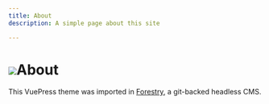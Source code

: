 ```yaml
---
title: About
description: A simple page about this site

---
```

# ![](/assets/img/17-15-01-eodclrdxiaaaouu.jpg)About

This VuePress theme was imported in [Forestry](https:://forestry.io), a git-backed headless CMS.